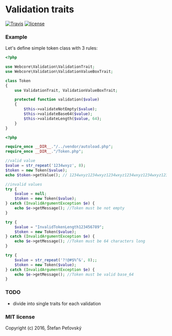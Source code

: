 # Validation traits

[![Travis](https://img.shields.io/travis/webcore/validation-traits.svg?maxAge=2592000)]()
[![license](https://img.shields.io/github/license/webcore/validation-traits.svg?maxAge=2592000)]()

### Example

Let's define simple token class with 3 rules:

```php
<?php

use Webcore\Validation\ValidationTrait;
use Webcore\Validation\ValidationValueBoxTrait;

class Token
{
    use ValidationTrait, ValidationValueBoxTrait;

    protected function validation($value)
    {
        $this->validateNotEmpty($value);
        $this->validateBase64($value);
        $this->validateLength($value, 64);
    }
}
```

```php
<?php

require_once __DIR__."/../vendor/autoload.php";
require_once __DIR__."/Token.php";

//valid value
$value = str_repeat('1234wxyz', 8);
$token = new Token($value);
echo $token->getValue(); // 1234wxyz1234wxyz1234wxyz1234wxyz1234wxyz1234wxyz1234wxyz1234wxyz

//invalid values
try {
    $value = null;
    $token = new Token($value);
} catch (InvalidArgumentException $e) {
    echo $e->getMessage(); //Token must be not empty
}

try {
    $value = "InvalidTokenLength123456789";
    $token = new Token($value);
} catch (InvalidArgumentException $e) {
    echo $e->getMessage(); //Token must be 64 characters long
}

try {
    $value = str_repeat('?!@#$%^&', 8);;
    $token = new Token($value);
} catch (InvalidArgumentException $e) {
    echo $e->getMessage(); //Token must be valid base_64
}

```

### TODO

- divide into single traits for each validation

### MIT license

Copyright (c) 2016, Štefan Peťovský
